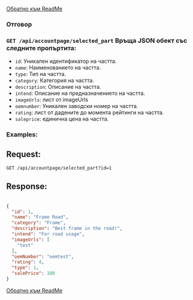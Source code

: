 [Обратно към ReadMe](/README.md)

### Отговор

### `GET /api/accountpage/selected_part` Връща JSON обект със следните пропъртита:
- `id`: Уникален идентификатор на частта.
- `name`: Наименованието на частта.
- `type`: Тип на частта.
- `category`: Категория на частта.
- `description`: Описание на частта.
- `intend`: Описание на предназначението на частта.
- `imageUrls`: лист от imageUrls
- `oemnumber`: Уникален заводски номер на частта.
- `rating`: лист от дадените до момента рейтинги на частта.
- `saleprice`: единична цена на частта.

### Examples:

## Request:

```
GET /api/accountpage/selected_part?id=1
```

## Response:

```json
	
{
  "id": 1,
  "name": "Frame Road",
  "category": "Frame",
  "description": "Best frame in the road!",
  "intend": "For road usage",
  "imageUrls": [
    "test"
  ],
  "oemNumber": "oemtest",
  "rating": 4,
  "type": 1,
  "salePrice": 100
}

```
[Обратно към ReadMe](/README.md)
